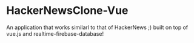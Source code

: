 # HackerNewsClone-Vue
An application that works similarl to that of HackerNews ;) built on top of vue.js and realtime-firebase-database!
